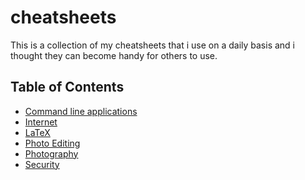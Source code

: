 # cheatsheets
This is a collection of my cheatsheets that i use on a daily basis and i
thought they can become handy for others to use.

## Table of Contents
- [Command line applications](./CLA/)
- [Internet](./Internet/)
- [LaTeX](./LaTeX/)
- [Photo Editing](./PhotoEditing/)
- [Photography](./Photography/)
- [Security](./Security/)
